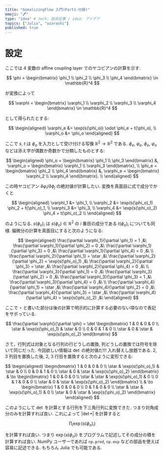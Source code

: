 ```yaml
---
title: "GomalizingFlow 入門(Part1-付録)"
emoji: "🖊"
type: "idea" # tech: 技術記事 / idea: アイデア
topics: ["Julia", "azarashi"]
published: true
---
```


# 設定

ここでは 4 変数の affine coupling layer でのヤコビアンの計算を示す.

$$
\phi = \begin{bmatrix}
\phi_1 \\ \phi_2 \\ \phi_3 \\ \phi_4
\end{bmatrix} \in \mathbb{R}^4
$$

が変換によって

$$
\varphi = \begin{bmatrix}
\varphi_1 \\ \varphi_2 \\ \varphi_3 \\ \varphi_4
\end{bmatrix} \in \mathbb{R}^4
$$

として得られたとする:

$$
\begin{aligned}
\varphi_e &= \exp(s(\phi_o)) \odot \phi_e + t(\phi_o), \\
\varphi_o &= \phi_o
\end{aligned}
$$

ここで $s$, $t$ は $\phi_o$ を入力として受け付ける写像 $\mathbb{R}^2 \to \mathbb{R}^2$ である. $\phi_e$, $\varphi_e$, $\phi_o$, $\varphi_o$ などは添え字が偶数か奇数かで分類したものとする:

$$
\begin{aligned}
\phi_o = \begin{bmatrix} \phi_1 \\ \phi_3 \end{bmatrix} &,
\varphi_o = \begin{bmatrix} \varphi_1 \\ \varphi_3 \end{bmatrix}, \\
\phi_e = \begin{bmatrix} \phi_2 \\ \phi_4 \end{bmatrix} &,
\varphi_e = \begin{bmatrix} \varphi_2 \\ \varphi_4 \end{bmatrix}. \\
\end{aligned}
$$ 


この時ヤコビアン $\partial{\varphi_i}/\partial{\phi_j}$ の絶対値が計算したい. 変換を真面目に式で成分でかくと

$$
\begin{aligned}
	\varphi_1 &= \phi_1, \\
	\varphi_2 &= \exp(s(\phi_o)_1) \phi_2 + t(\phi_o)_1, \\
	\varphi_3 &= \phi_3, \\
	\varphi_4 &= \exp(s(\phi_o)_2) \phi_4 + t(\phi_o)_2 \\
\end{aligned}
$$

のようになる. $s(\phi_o)_i$ は $s(\phi_o)\in\mathbb{R}^2$ の $i$ 番目の成分である $t(\phi_o)_i$ についても同様. 偏微分の計算を真面目にすると次のようになる:

$$
\begin{aligned}
\frac{\partial \varphi_1}{\partial \phi_1} = 1 ,&\ 
\frac{\partial \varphi_1}{\partial \phi_2} = 0 ,&\ 
\frac{\partial \varphi_1}{\partial \phi_3} = 0 ,&\ 
\frac{\partial \varphi_1}{\partial \phi_4} = 0 ,&\ 
\\
\frac{\partial \varphi_2}{\partial \phi_1} = \star ,&\ 
\frac{\partial \varphi_2}{\partial \phi_2} = \exp(s(\phi_o)_1) ,&\ 
\frac{\partial \varphi_2}{\partial \phi_3} = \star ,&\ 
\frac{\partial \varphi_2}{\partial \phi_4} = 0 ,&\ 
\\
\frac{\partial \varphi_3}{\partial \phi_1} = 0 ,&\ 
\frac{\partial \varphi_3}{\partial \phi_2} = 0 ,&\ 
\frac{\partial \varphi_3}{\partial \phi_3} = 1 ,&\ 
\frac{\partial \varphi_3}{\partial \phi_4} = 0 ,&\ 
\\
\frac{\partial \varphi_4}{\partial \phi_1} = \star ,&\ 
\frac{\partial \varphi_4}{\partial \phi_2} = 0 ,&\ 
\frac{\partial \varphi_4}{\partial \phi_3} = \star ,&\ 
\frac{\partial \varphi_4}{\partial \phi_4} = \exp(s(\phi_o)_2) ,&\ 
\end{aligned}
$$

ここで $\star$ と書いた部分は後の計算で明示的に計算する必要のない項なので表記をサボっている.

$$
\frac{\partial \varphi}{\partial \phi} = 
\det 
\begin{bmatrix}
	1 & 0 & 0 & 0 \\
	\star & \exp(s(\phi_o)_1) & \star & 0 \\
	0 & 0 & 1 & 0 \\
	\star & 0 & \star & \exp(s(\phi_o)_2)
\end{bmatrix}
$$

さて，行列式は対象となる行列の行どうしの置換, 列どうしの置換では符号を除いて同じだった. 今回欲しい情報は $\det$ の絶対値だ!!! 入れ替えし放題である.
2, 3 列目を置換した後, 2, 3 行目を置換すると次のように変形できる:

$$
\begin{aligned}
\begin{bmatrix}
	1 & 0 & 0 & 0 \\
	\star & \exp(s(\phi_o)_1) & \star & 0 \\
	0 & 0 & 1 & 0 \\
	\star & 0 & \star & \exp(s(\phi_o)_2)
\end{bmatrix}
& \to
\begin{bmatrix}
	1 & 0 & 0 & 0 \\
	\star & \star & \exp(s(\phi_o)_1) & 0 \\
	0 & 1 & 0 & 0 \\
	\star & 0 & \star & \exp(s(\phi_o)_2)
\end{bmatrix}
\\
&	\to 
\begin{bmatrix}
	1 & 0 & 0 & 0 \\
	0 & 1 & 0 & 0 \\
	\star & \star & \exp(s(\phi_o)_1) & 0 \\
	\star & 0 & \star & \exp(s(\phi_o)_2)
\end{bmatrix}
\end{aligned}
$$

このようにして $\det$ を計算とする行列を下三角行列に変換できた. つまり対角成分のみを計算すれば良い. これによって $|\det \bullet|$ を計算すると 

$$
\prod_i\exp(s(\phi_o)_i)
$$

を計算すれば良い. つまり $\exp(s(\phi_o))$ をプログラムで記述してその成分の積を計算すれば良い. NumPy ユーザーであれば `np.prod`, `np.exp` などの部品を使えば容易に記述できる. もちろん Julia でも可能である.

